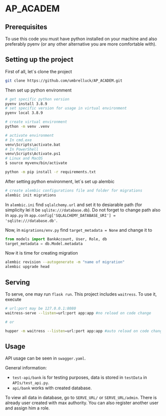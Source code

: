 # AP_ACADEM

## Prerequisites

To use this code you must have python installed on your machine and also preferably pyenv (or any other alternative you are more comfortable with).

## Setting up the project

First of all, let`s clone the project

```bash
git clone https://github.com/umbrelluck/AP_ACADEM.git
```

Then set up python environment

```bash
# get specific python version
pyenv install 3.8.9
# set specific version for usage in virtual environment
pyenv local 3.8.9

# create virtual environment
python -m venv .venv

# activate environment
# In cmd.exe
venv\Scripts\activate.bat
# In PowerShell
venv\Scripts\Activate.ps1
# Linux and MacOS
$ source myvenv/bin/activate

python -m pip install -r requirements.txt
```

After setting python environment, let`s set up alembic

```bash
# create alembic configurations file and folder for migrations
alembic init migrations
```

In `alembic.ini` find `sqlalchemy.url` and set it to desiarable path (for simplicity lei it be `sqlite:///database.db`). Do not forget to change path also in `app.py` in `app.config['SQLALCHEMY_DATABASE_URI'] = 'sqlite:///database.db'`.

Now, in `migrations/env.py` find `target_metadata = None` and change it to

```python
from models import BankAccount, User, Role, db
target_metadata = db.Model.metadata
```

Now it is time for creating migration

```bash
alembic revision --autogenerate -m "name of migration"
alembic upgrade head
```

## Serving

To serve, one may run `flask run`. This project includes `waitress`. To use it, execute

```bash
# url:port may be 127.0.0.1:8080
waitress-serve --listen=url:port app:app #no reload on code change

# or

hupper -m waitress --listen=url:port app:app #auto reload on code change 
```

## Usage

API usage can be seen in `swagger.yaml`.

General information:

* `test-api/bank` is for testing purposes, data is stored in `testData` in `APIs/test_api.py`.
* `api/bank` works with created database.

To view all data in database, go to `SERVE_URL/` or `SERVE_URL/admin`. There is already user created with max authority. You can also register another user and assign him a role.
